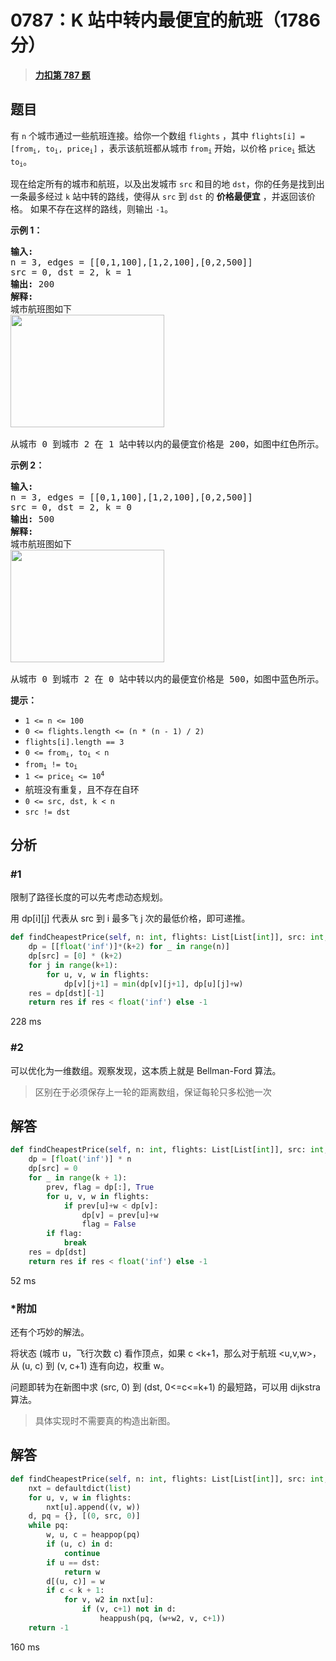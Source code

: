 # 0787：K 站中转内最便宜的航班（1786 分）


> <u>**[力扣第 787 题](https://leetcode.cn/problems/cheapest-flights-within-k-stops/)**</u>

## 题目

<p>有 <code>n</code> 个城市通过一些航班连接。给你一个数组 <code>flights</code> ，其中 <code>flights[i] = [from<sub>i</sub>, to<sub>i</sub>, price<sub>i</sub>]</code> ，表示该航班都从城市 <code>from<sub>i</sub></code> 开始，以价格 <code>price<sub>i</sub></code> 抵达 <code>to<sub>i</sub></code>。</p>

<p>现在给定所有的城市和航班，以及出发城市 <code>src</code> 和目的地 <code>dst</code>，你的任务是找到出一条最多经过 <code>k</code> 站中转的路线，使得从 <code>src</code> 到 <code>dst</code> 的 <strong>价格最便宜</strong> ，并返回该价格。 如果不存在这样的路线，则输出 <code>-1</code>。</p>



<p><strong>示例 1：</strong></p>

<pre>
<strong>输入:</strong>
n = 3, edges = [[0,1,100],[1,2,100],[0,2,500]]
src = 0, dst = 2, k = 1
<strong>输出:</strong> 200
<strong>解释:</strong>
城市航班图如下
<img alt="" src="https://s3-lc-upload.s3.amazonaws.com/uploads/2018/02/16/995.png" style="height: 180px; width: 246px;" />

从城市 0 到城市 2 在 1 站中转以内的最便宜价格是 200，如图中红色所示。</pre>

<p><strong>示例 2：</strong></p>

<pre>
<strong>输入:</strong>
n = 3, edges = [[0,1,100],[1,2,100],[0,2,500]]
src = 0, dst = 2, k = 0
<strong>输出:</strong> 500
<strong>解释:</strong>
城市航班图如下
<img alt="" src="https://s3-lc-upload.s3.amazonaws.com/uploads/2018/02/16/995.png" style="height: 180px; width: 246px;" />

从城市 0 到城市 2 在 0 站中转以内的最便宜价格是 500，如图中蓝色所示。</pre>



<p><strong>提示：</strong></p>

<ul>
<li><code>1 &lt;= n &lt;= 100</code></li>
<li><code>0 &lt;= flights.length &lt;= (n * (n - 1) / 2)</code></li>
<li><code>flights[i].length == 3</code></li>
<li><code>0 &lt;= from<sub>i</sub>, to<sub>i</sub> &lt; n</code></li>
<li><code>from<sub>i</sub> != to<sub>i</sub></code></li>
<li><code>1 &lt;= price<sub>i</sub> &lt;= 10<sup>4</sup></code></li>
<li>航班没有重复，且不存在自环</li>
<li><code>0 &lt;= src, dst, k &lt; n</code></li>
<li><code>src != dst</code></li>
</ul>


## 分析

### #1

限制了路径长度的可以先考虑动态规划。

用 dp[i][j] 代表从 src 到 i 最多飞 j 次的最低价格，即可递推。
	

```python
def findCheapestPrice(self, n: int, flights: List[List[int]], src: int, dst: int, k: int) -> int:
    dp = [[float('inf')]*(k+2) for _ in range(n)]
    dp[src] = [0] * (k+2)
    for j in range(k+1):
        for u, v, w in flights:
            dp[v][j+1] = min(dp[v][j+1], dp[u][j]+w)
    res = dp[dst][-1]
    return res if res < float('inf') else -1
```
228 ms

### #2

可以优化为一维数组。观察发现，这本质上就是 Bellman-Ford 算法。

> 区别在于必须保存上一轮的距离数组，保证每轮只多松弛一次

## 解答

```python
def findCheapestPrice(self, n: int, flights: List[List[int]], src: int, dst: int, k: int) -> int:
    dp = [float('inf')] * n
    dp[src] = 0
    for _ in range(k + 1):
        prev, flag = dp[:], True
        for u, v, w in flights:
            if prev[u]+w < dp[v]:
                dp[v] = prev[u]+w
                flag = False
        if flag:
            break
    res = dp[dst]
    return res if res < float('inf') else -1
```
52 ms

### *附加

还有个巧妙的解法。

将状态 (城市 u，飞行次数 c) 看作顶点，如果 c <k+1，那么对于航班 <u,v,w>，从 (u, c) 到 (v, c+1) 连有向边，权重 w。

问题即转为在新图中求 (src, 0) 到 (dst, 0<=c<=k+1) 的最短路，可以用 dijkstra 算法。
   
> 具体实现时不需要真的构造出新图。

## 解答

```python
def findCheapestPrice(self, n: int, flights: List[List[int]], src: int, dst: int, k: int) -> int:
    nxt = defaultdict(list)
    for u, v, w in flights:
        nxt[u].append((v, w))
    d, pq = {}, [(0, src, 0)]
    while pq:
        w, u, c = heappop(pq)
        if (u, c) in d:
            continue
        if u == dst:
            return w
        d[(u, c)] = w
        if c < k + 1:
            for v, w2 in nxt[u]:
                if (v, c+1) not in d:
                    heappush(pq, (w+w2, v, c+1))
    return -1
```
160 ms


